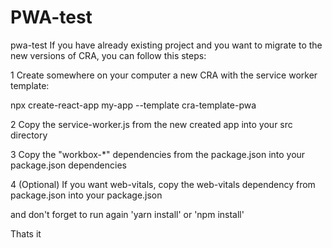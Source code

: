 # PWA-test
pwa-test
If you have already existing project and you want to migrate to the new versions of CRA, you can follow this steps:

1 Create somewhere on your computer a new CRA with the service worker template:

npx create-react-app my-app --template cra-template-pwa

2 Copy the service-worker.js from the new created app into your src directory

3 Copy the "workbox-*" dependencies from the package.json into your package.json dependencies

4 (Optional) If you want web-vitals, copy the web-vitals dependency from package.json into your package.json

and don't forget to run again 'yarn install' or 'npm install'

Thats it
